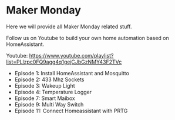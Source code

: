 # Maker Monday

Here we will provide all Maker Monday related stuff. 

Follow us on Youtube to build your own home automation based on HomeAssistant.

Youtube: https://www.youtube.com/playlist?list=PLlzpc0FQ9agg4q1gejCJbGzNMY43F2TVc

- Episode 1: Install HomeAssistant and Mosquitto
- Episode 2: 433 Mhz Sockets
- Episode 3: Wakeup Light
- Episode 4: Temperature Logger
- Episode 7: Smart Maibox
- Episode 9: Multi Way Switch
- Episode 11: Connect Homeassistant with PRTG